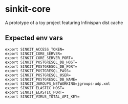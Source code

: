 # sinkit-core
A prototype of a toy project featuring Infinispan dist cache

## Expected env vars
    export SINKIT_ACCESS_TOKEN=
    export SINKIT_CORE_SERVER=
    export SINKIT_CORE_SERVER_PORT=
    export SINKIT_POSTGRESQL_DB_HOST=
    export SINKIT_POSTGRESQL_DB_PORT=
    export SINKIT_POSTGRESQL_PASS=
    export SINKIT_POSTGRESQL_USER=
    export SINKIT_POSTGRESQL_DB_NAME=
    export SINKIT_JGROUPS_NETWORKING=jgroups-udp.xml
    export SINKIT_ELASTIC_HOST=
    export SINKIT_ELASTIC_PORT=
    export SINKIT_VIRUS_TOTAL_API_KEY=